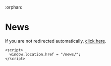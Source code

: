 :orphan:

# News

If you are not redirected automatically, [click here](/news/).

```{raw} html
<script>
  window.location.href = "/news/";
</script>


